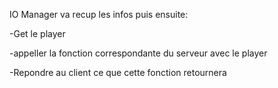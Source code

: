 IO Manager va recup les infos puis ensuite:

-Get le player

-appeller la fonction correspondante du serveur avec le player

-Repondre au client ce que cette fonction retournera